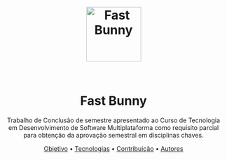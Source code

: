 <h1 align="center">
  <br>
  <img src="[https://ibb.co/Wc4tfQ7](https://i.ibb.co/YtFZh6J/Fastbunny.jpg)" alt="Fast Bunny" height="125" width="125">
  <br><br>
</h1>

<h1 align="center">Fast Bunny</h1>
<p align="center">Trabalho de Conclusão de semestre apresentado ao Curso de Tecnologia em
Desenvolvimento de Software Multiplataforma como requisito parcial para obtenção
da aprovação semestral em disciplinas chaves.
</p>
<p align="center">
 <a href="#objetivo">Objetivo</a> •
 <a href="#tecnologias">Tecnologias</a> • 
 <a href="#contribuicao">Contribuição</a> • 
 <a href="#autor">Autores</a>
</p>


